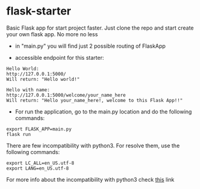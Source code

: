 # flask-starter
Basic Flask app for start project faster. Just clone the repo and start create your own flask app. No more no less

- in "main.py" you will find just 2 possible routing of FlaskApp

- accessible endpoint for this starter:
```
Hello World:
http://127.0.0.1:5000/
Will return: "Hello world!"

Hello with name:
http://127.0.0.1:5000/welcome/your_name_here
Will return: "Hello your_name_here!, welcome to this Flask App!!"
```

- For run the application, go to the main.py location and do the following commands:
```
export FLASK_APP=main.py
flask run
```

There are few incompatibility with python3. For resolve them, use the following commands:

```
export LC_ALL=en_US.utf-8
export LANG=en_US.utf-8
```
For more info about the incompatibility with python3 check [this](https://click.palletsprojects.com/en/7.x/python3/) link

